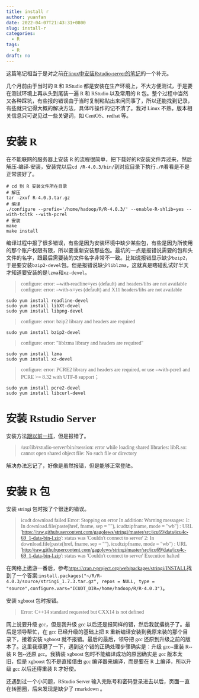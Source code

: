 ```yaml
---
title: install r
author: yuanfan
date: 2022-04-07T21:43:31+0800
slug: install-r
categories:
  - R
tags:
  - R
draft: no
---
```


<font face="微软雅黑">这篇笔记相当于是对之前[在linux中安装Rstudio-server的笔记](https://yuanfan.vercel.app/posts/install-rstudio-server-in-linux/)的一个补充。

<!--more-->

几个月前由于当时的 R 和 RStudio 都是安装在生产环境上，不大方便测试，于是要在测试环境上再从头到尾装一遍 R 和 RStudio 以及常用的 R 包。整个过程中当然又各种踩坑，有些报的错误由于当时复制粘贴出来问同事了，所以还能找到记录，有些就只记得大概的解决方法，具体咋操作的记不清了。我对 Linux 不熟，版本相关信息只可说见过一些关键词，如 CentOS、redhat 等。

# 安装 R

在不能联网的服务器上安装 R 的流程很简单，把下载好的R安装文件弄过来，然后解压-编译-安装，安装完以后`cd /R-4.0.3/bin/`到对应目录下执行`./R`看看是不是正常装好了。

```{bash}
# cd 到 R 安装文件所在目录
# 解压
tar -zxvf R-4.0.3.tar.gz
# 编译
./configure --prefix='/home/hadoop/R/R-4.0.3/' --enable-R-shlib=yes --with-tcltk --with-pcrel 
# 安装
make
make install
```

编译过程中报了很多错误，有些是因为安装环境中缺少某些包，有些是因为所使用的那个账户权限有限，所以要重新安装那些包。最坑的一点是报错说需要的包和头文件的名字，跟最后需要装的文件名字非常不一致。比如说报错显示缺少`bzip2`，于是要安装`bzip2-devel`包。但是报错说缺少`liblzma`，这就真是瞎碰乱试好半天才知道要安装的是`lzma`和`xz-devel`。

>configure: error: --with-readline=yes (default) and headers/libs are not available
>configure: error: –with-x=yes (default) and X11 headers/libs are not available

```{bash}
sudo yum install readline-devel
sudo yum install libXt-devel
sudo yum install libpng-devel
```

>configure: error: bzip2 library and headers are required

```{bash}
sudo yum install bzip2-devel
```

>configure: error: "liblzma library and headers are required"

```{bash}
sudo yum install lzma
sudo yum install xz-devel
```

>configure: error: PCRE2 library and headers are required, or use --with-pcre1 and PCRE >= 8.32 with UTF-8 support；  

```
sudo yum install pcre2-devel
sudo yum install libcurl-devel
```
 
# 安装 Rstudio Server

安装方法[跟以前一样](https://yuanfan.vercel.app/posts/install-rstudio-server-in-linux/)，但是报错了。

>/usr/lib/rstudio-server/bin/rsession: error while loading shared libraries: libR.so: cannot open shared object file: No such file or directory

解决办法忘记了，好像是虽然报错，但是能够正常登陆。

# 安装 R 包

安装 stringi 包时报了个很迷的错误。

>icudt download failed
>Error: Stopping on error
>In addition: Warning messages:
>1: In download.file(paste(href, fname, sep = ""), icudtzipfname, mode = "wb") :
>  URL 'https://raw.githubusercontent.com/gagolews/stringi/master/src/icu69/data/icu4c-69_1-data-bin-l.zip': status was 'Couldn't connect to server'
>2: In download.file(paste(href, fname, sep = ""), icudtzipfname, mode = "wb") :
>  URL 'http://raw.githubusercontent.com/gagolews/stringi/master/src/icu69/data/icu4c-69_1-data-bin-l.zip': status was 'Couldn't connect to server'
>Execution halted

在网络上遨游一番后，参考<https://cran.r-project.org/web/packages/stringi/INSTALL>找到了一个答案:`install.packages("~/R/R-4.0.3/source/stringi_1.7.3.tar.gz", repos = NULL, type = "source",configure.vars="ICUDT_DIR=/home/hadoop/R/R-4.0.3")`。

安装 xgboost 包时报错。

>Error: C++14 standard requested but CXX14 is not defined

网上说要升级 gcc，但是我升级 gcc 以后还是报同样的错，然后我就撂挑子了。最后是领导帮忙，在 gcc 已经升级的基础上把 R 重新编译安装到我原来装的那个目录下，接着安装 xgboost 就不报错。最后的最后，领导把 gcc 还原到升级之前的版本了。这里我琢磨了一下，遇到这个错的正确处理步骤确实是：升级 gcc--重装 R--装 R 包--还原 gcc。我猜装 xgboost 包时不能编译成功的原因确实是 gcc 版本太旧，但是 xgboost 包不是直接借由 gcc 编译器来编译，而是要在 R 上编译，所以升级 gcc 以后还得重装 R 才好使。

还遇到过一个小问题，RStudio Server 输入完账号和密码登录进去以后，页面一直在转圈圈，后来发现是缺少了 rmarkdown 。